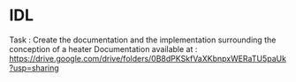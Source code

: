 # IDL
Task : Create the documentation and the implementation surrounding the conception of a heater
Documentation available at : https://drive.google.com/drive/folders/0B8dPKSkfVaXKbnpxWERaTU5paUk?usp=sharing
